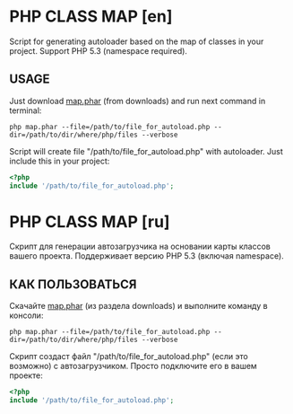 PHP CLASS MAP [en]
==================
Script for generating autoloader based on the map of classes in your project.
Support PHP 5.3 (namespace required).

USAGE
-------------
Just download [map.phar](https://github.com/downloads/dmkuznetsov/php-class-map/map.phar) (from downloads)
and run next command in terminal:

`php map.phar --file=/path/to/file_for_autoload.php --dir=/path/to/dir/where/php/files --verbose`

Script will create file "/path/to/file_for_autoload.php" with autoloader. Just include this in your project:

```php
<?php
include '/path/to/file_for_autoload.php';
```



PHP CLASS MAP [ru]
==================
Скрипт для генерации автозагрузчика на основании карты классов вашего проекта.
Поддерживает версию PHP 5.3 (включая namespace).

КАК ПОЛЬЗОВАТЬСЯ
----------------
Скачайте [map.phar](https://github.com/downloads/dmkuznetsov/php-class-map/map.phar) (из раздела downloads)
и выполните команду в консоли:

`php map.phar --file=/path/to/file_for_autoload.php --dir=/path/to/dir/where/php/files --verbose`

Скрипт создаст файл "/path/to/file_for_autoload.php" (если это возможно) с автозагрузчиком. Просто подключите его в вашем проекте:

```php
<?php
include '/path/to/file_for_autoload.php';
```

